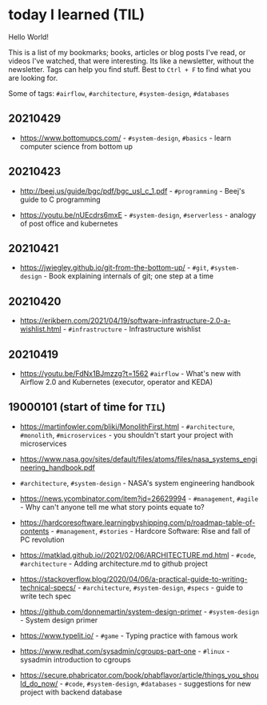 # today I learned (TIL)

Hello World!

This is a list of my bookmarks; books, articles or blog posts I've read, or 
videos I've watched, that were interesting. Its like a newsletter, without the 
newsletter. Tags can help you find stuff. Best to `Ctrl + F` to find what you 
are looking for.

Some of tags: `#airflow`, `#architecture`, `#system-design`, `#databases`

## 20210429

- https://www.bottomupcs.com/ - `#system-design`, `#basics` - learn computer 
science from bottom up


## 20210423

- http://beej.us/guide/bgc/pdf/bgc_usl_c_1.pdf - `#programming` - Beej's guide 
to C programming

- https://youtu.be/nUEcdrs6mxE - `#system-design`, `#serverless` - analogy of
post office and kubernetes

## 20210421

- https://jwiegley.github.io/git-from-the-bottom-up/ - `#git`, `#system-design` - 
Book explaining internals of git; one step at a time

## 20210420

- https://erikbern.com/2021/04/19/software-infrastructure-2.0-a-wishlist.html - 
`#infrastructure` - Infrastructure wishlist


## 20210419

- https://youtu.be/FdNx1BJmzzg?t=1562 `#airflow` - What's new with Airflow 2.0 
and Kubernetes (executor, operator and KEDA)

## 19000101 (start of time for `TIL`)

- https://martinfowler.com/bliki/MonolithFirst.html - `#architecture`, 
`#monolith`, `#microservices` - you shouldn't start your project with 
microservices

- https://www.nasa.gov/sites/default/files/atoms/files/nasa_systems_engineering_handbook.pdf 
- `#architecture`, `#system-design` - NASA's system engineering handbook

- https://news.ycombinator.com/item?id=26629994 - `#management`, `#agile` - 
Why can't anyone tell me what story points equate to?

- https://hardcoresoftware.learningbyshipping.com/p/roadmap-table-of-contents - 
`#management`, `#stories` - Hardcore Software: Rise and fall of PC revolution

- https://matklad.github.io//2021/02/06/ARCHITECTURE.md.html - `#code`, 
`#architecture` - Adding architecture.md to github project

- https://stackoverflow.blog/2020/04/06/a-practical-guide-to-writing-technical-specs/ - `#architecture`, `#system-design`, `#specs` - guide to write tech spec

- https://github.com/donnemartin/system-design-primer - `#system-design` - 
System design primer

- https://www.typelit.io/ - `#game` - Typing practice with famous work

- https://www.redhat.com/sysadmin/cgroups-part-one - `#linux` - sysadmin 
introduction to cgroups

- https://secure.phabricator.com/book/phabflavor/article/things_you_should_do_now/ - 
`#code`, `#system-design`, `#databases` - suggestions for new project with 
backend database

